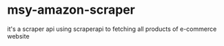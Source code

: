 # msy-amazon-scraper
it's a scraper api using scraperapi to fetching all products of e-commerce website
